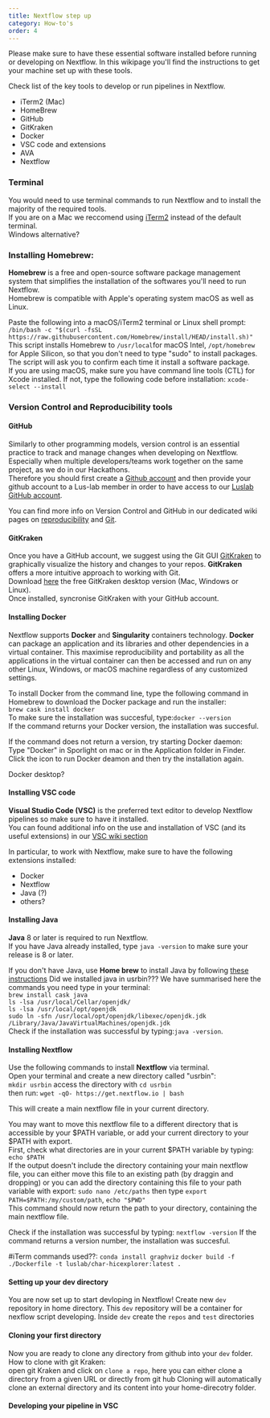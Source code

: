 ```yaml
---
title: Nextflow step up
category: How-to's
order: 4
---
```


Please make sure to have these essential software installed before running or developing on Nextflow. In this wikipage you'll find the instructions to get your machine set up with these tools. 

Check list of the key tools to develop or run pipelines in Nextflow. 

- iTerm2 (Mac)
- HomeBrew
- GitHub 
- GitKraken
- Docker 
- VSC code and extensions
- AVA
- Nextflow 

### Terminal 
You would need to use terminal commands to run Nextflow and to install the majority of the required tools.   
If you are on a Mac we reccomend using [iTerm2](https://iterm2.com/) instead of the default terminal.    
Windows alternative?

### Installing Homebrew: 
**Homebrew** is a free and open-source software package management system that simplifies the installation of the softwares you'll need to run Nextflow.  
Homebrew is compatible with Apple's operating system macOS as well as Linux.  
   
Paste the following into a macOS/iTerm2 terminal or Linux shell prompt:  
`/bin/bash -c "$(curl -fsSL https://raw.githubusercontent.com/Homebrew/install/HEAD/install.sh)"`
This script installs Homebrew to `/usr/local`for macOS Intel, `/opt/homebrew `for Apple Silicon, so that you don't need to type "sudo" to install packages.
The script will ask you to confirm each time it install a software package.  
If you are using macOS, make sure you have command line tools (CTL) for Xcode installed. If not, type the following code before installation:
`xcode-select --install`

### Version Control and Reproducibility tools
#### GitHub
Similarly to other programming models, version control is an essential practice to track and manage changes when developing on Nextflow. 
Especially when multiple developers/teams work together on the same project, as we do in our Hackathons.   
Therefore you should first create a [Github account](https://github.com/) and then provide your github account to a Lus-lab member in order to have access to our [Luslab GitHub account](https://github.com/luslab/luslab.github.io).  

You can find more info on Version Control and GitHub in our dedicated wiki pages on [reproducibility](https://luslab.github.io/reproducibility/intro/) and [Git](https://luslab.github.io/reproducibility/git/).  

#### GitKraken
Once you have a GitHub account, we suggest using the Git GUI [GitKraken](https://www.gitkraken.com/) to graphically visualize the history and changes to your repos. **GitKraken** offers a more intuitive approach to working with Git.   
Download [here](https://www.gitkraken.com/download) the free GitKraken desktop version (Mac, Windows or Linux).    
Once installed, syncronise GitKraken with your GitHub account. 

#### Installing Docker 
Nextflow supports **Docker** and **Singularity** containers technology.
**Docker** can package an application and its libraries and other dependencies in a virtual container. This maximise reproducibility and portability as all the applications in the virtual container can then be accessed and run on any other Linux, Windows, or macOS machine regardless of any customized settings.  

To install Docker from the command line, type the following command in Homebrew to download the Docker package and run the installer:  
`brew cask install docker`   
To make sure the installation was succesful, type:`docker --version`  
If the command returns your Docker version, the installation was succesful.   

If the command does not return a version, try starting Docker daemon:   
Type "Docker" in Sporlight on mac or in the Application folder in Finder.  
Click the icon to run Docker deamon and then try the installation again.  

Docker desktop? 

#### Installing VSC code 
**Visual Studio Code (VSC)** is the preferred text editor to develop Nextflow pipelines so make sure to have it installed.   
You can found additional info on the use and installation of VSC (and its useful extensions) in our [VSC wiki section](https://luslab.github.io/Coding/VS_Code/)

In particular, to work with Nextflow, make sure to have the following extensions installed: 
- Docker 
- Nextflow 
- Java (?)
- others?

#### Installing Java
**Java** 8 or later is required to run Nextflow.  
If you have Java already installed, type `java -version` to make sure your release is 8 or later. 

If you don't have Java, use **Home brew** to install Java by following [these instructions](https://devqa.io/brew-install-java/)
 Did we installed java in usrbin???
We have summarised here the commands you need type in your terminal:   
`brew install cask java`  
`ls -lsa /usr/local/Cellar/openjdk/`  
`ls -lsa /usr/local/opt/openjdk`  
`sudo ln -sfn /usr/local/opt/openjdk/libexec/openjdk.jdk /Library/Java/JavaVirtualMachines/openjdk.jdk`  
 Check if the installation was successful by typing:`java -version`.

#### Installing Nextflow
Use the following commands to install **Nextflow** via terminal.    
Open your terminal and create a new directory called "usrbin":    
`mkdir usrbin` 
access the directory with `cd usrbin`   
then run: `wget -qO- https://get.nextflow.io | bash`   

This will create a main nextflow file in your current directory.  

You may want to move this nextflow file to a different directory that is accessible by your $PATH variable, 
or add your current directory to your $PATH with export.   
First, check what directories are in your current $PATH variable by typing:
`echo $PATH`   
If the output doesn't include the directory containing your main nextflow file, you can either move this file to an
existing path (by draggin and dropping) or you can add the directory containing this file to your path variable with export:
`sudo nano /etc/paths` then type `export PATH=$PATH:/my/custom/path`,
`echo "$PWD"`   
This command should now return the path to your directory, containing the main nextflow file.   

Check if the installation was successful by typing:
`nextflow -version`
If the command returns a version number, the installation was succesful.

#iTerm commands used??: 
`conda install graphviz`
`docker build -f ./Dockerfile -t luslab/char-hicexplorer:latest .`

#### Setting up your dev directory 
You are now set up to start devloping in Nextflow! 
Create new `dev` repository in home directory. This `dev` repository will be a container for nexflow script developing.
Inside `dev` create the `repos` and `test` directories 

#### Cloning your first directory 
Now you are ready to clone any directory from github into your `dev` folder.   
How to clone with git Kraken:     
open git Kraken and click on `clone a repo`, here you can either clone a directory from a given URL or directly from git hub 
Cloning will automatically clone an external directory and its content into your home-direcotry folder. 

#### Developing your pipeline in VSC


